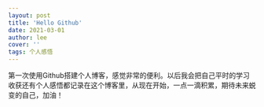 ```yaml
---
layout: post
title: 'Hello Github'
date: 2021-03-01
author: lee
cover: ''
tags: 个人感悟
---
```


第一次使用Github搭建个人博客，感觉非常的便利。以后我会把自己平时的学习收获还有个人感悟都记录在这个博客里，从现在开始，一点一滴积累，期待未来蜕变的自己，加油！

